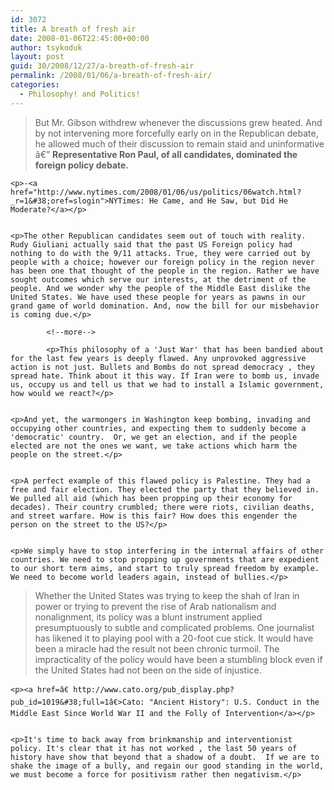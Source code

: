 ```yaml
---
id: 3072
title: A breath of fresh air
date: 2008-01-06T22:45:00+00:00
author: tsykoduk
layout: post
guid: 30/2008/12/27/a-breath-of-fresh-air
permalink: /2008/01/06/a-breath-of-fresh-air/
categories:
  - Philosophy! and Politics!
---
```

<blockquote>But Mr. Gibson withdrew whenever the discussions grew heated. And by not intervening more forcefully early on in the Republican debate, he allowed much of their discussion to remain staid and uninformative â€” <b>Representative Ron Paul, of all candidates, dominated the foreign policy debate.</b></blockquote>

	<p>-<a href="http://www.nytimes.com/2008/01/06/us/politics/06watch.html?_r=1&#38;oref=slogin">NYTimes: He Came, and He Saw, but Did He Moderate?</a></p>


	<p>The other Republican candidates seem out of touch with reality. Rudy Giuliani actually said that the past US Foreign policy had nothing to do with the 9/11 attacks. True, they were carried out by people with a choice; however our foreign policy in the region never has been one that thought of the people in the region. Rather we have sought outcomes which serve our interests, at the detriment of the people. And we wonder why the people of the Middle East dislike the United States. We have used these people for years as pawns in our grand game of world domination. And, now the bill for our misbehavior is coming due.</p>

            <!--more-->

            <p>This philosophy of a 'Just War' that has been bandied about for the last few years is deeply flawed. Any unprovoked aggressive action is not just. Bullets and Bombs do not spread democracy , they spread hate. Think about it this way. If Iran were to bomb us, invade us, occupy us and tell us that we had to install a Islamic government, how would we react?</p>


	<p>And yet, the warmongers in Washington keep bombing, invading and occupying other countries, and expecting them to suddenly become a 'democratic' country.  Or, we get an election, and if the people elected are not the ones we want, we take actions which harm the people on the street.</p>


	<p>A perfect example of this flawed policy is Palestine. They had a free and fair election. They elected the party that they believed in. We pulled all aid (which has been propping up their economy for decades). Their country crumbled; there were riots, civilian deaths, and street warfare. How is this fair? How does this engender the person on the street to the US?</p>


	<p>We simply have to stop interfering in the internal affairs of other countries. We need to stop propping up governments that are expedient to our short term aims, and start to truly spread freedom by example. We need to become world leaders again, instead of bullies.</p>


<blockquote> Whether the United States was trying to keep the shah of Iran in power or trying to prevent the rise of Arab nationalism and nonalignment, its policy was a blunt instrument applied presumptuously to subtle and complicated problems. One journalist has likened it to playing pool with a 20-foot cue stick. It would have been a miracle had the result not been chronic turmoil. The impracticality of the policy would have been a stumbling block even if the United States had not been on the side of injustice.</blockquote>

	<p><a href=â€ http://www.cato.org/pub_display.php?pub_id=1019&#38;full=1â€>Cato: "Ancient History": U.S. Conduct in the Middle East Since World War II and the Folly of Intervention</a></p>


	<p>It's time to back away from brinkmanship and interventionist policy. It's clear that it has not worked , the last 50 years of history have show that beyond that a shadow of a doubt.  If we are to shake the image of a bully, and regain our good standing in the world, we must become a force for positivism rather then negativism.</p>